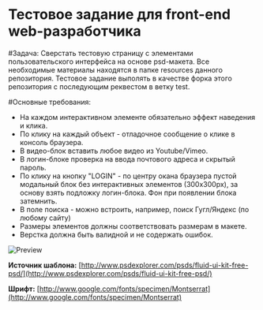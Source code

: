 Тестовое задание для front-end web-разработчика
================

#Задача:
Cверстать тестовую страницу с элементами пользовательского интерфейса на основе psd-макета.
Все необходимые материалы находятся в папке resources данного репозитория.
Тестовое задание выполять в качестве форка этого репозитория с последующим реквестом в ветку test.

#Основные требования:
 * На каждом интерактивном элементе обязательно эффект наведения и клика.
 * По клику на каждый объект - отладочное сообщение о клике в консоль браузера.
 * В видео-блок вставить любое видео из Youtube/Vimeo.
 * В логин-блоке проверка на ввода почтового адреса и скрытый пароль.
 * По клику на кнопку "LOGIN" - по центру окана браузера пустой модальный блок без интерактивных элементов (300x300px), за основу взять подложку логин-блока. Фон при появлении блока затемнить.
 * В поле поиска - можно встроить, например, поиск Гугл/Яндекс (по любому сайту)
 * Размеры элементов должны соответствовать размерам в макете.
 * Верстка должна быть валидной и не содержать ошибок.

![Preview](https://github.com/bonovisio/bono-webdev-test/blob/master/resources/UI-kit.png)


**Источник шаблона:**
[http://www.psdexplorer.com/psds/fluid-ui-kit-free-psd/](http://www.psdexplorer.com/psds/fluid-ui-kit-free-psd/)

**Шрифт:**
[http://www.google.com/fonts/specimen/Montserrat](http://www.google.com/fonts/specimen/Montserrat)
